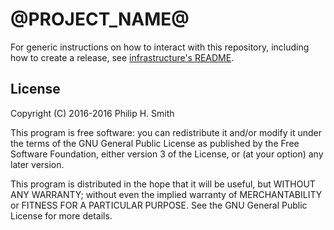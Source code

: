 <!--
  vim: filetype=markdown
-->

# @PROJECT_NAME@

For generic instructions on how to interact with this repository, including how to create a release, see [infrastructure's README][infrastructure-readme].

[infrastructure-readme]: @RELATIVE_INFRASTRUCTURE@/README.md

## License

Copyright (C) 2016-2016 Philip H. Smith

This program is free software: you can redistribute it and/or modify
it under the terms of the GNU General Public License as published by
the Free Software Foundation, either version 3 of the License, or
(at your option) any later version.

This program is distributed in the hope that it will be useful,
but WITHOUT ANY WARRANTY; without even the implied warranty of
MERCHANTABILITY or FITNESS FOR A PARTICULAR PURPOSE.  See the
GNU General Public License for more details.
